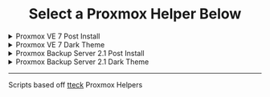 <h1 align="center" id="heading"> Select a Proxmox Helper Below </h1>

<details>
<summary markdown="span">Proxmox VE 7 Post Install</summary>
 
<p align="center"><img src="https://www.proxmox.com/images/proxmox/Proxmox_logo_standard_hex_400px.png" alt="Proxmox Server Solutions" height="55"/></p>

<h1 align="center" id="heading"> Proxmox VE 7 Post Install </h1>

This script will Disable the Enterprise Repo, Add & Enable the No-Subscription Repo, Add & Disable Test Repo (repo's can be enabled/disabled via the UI in Repositories) 
and attempt the *No-Nag* fix. 
 
Run the following in the Proxmox Web Shell. ⚠️ **PVE7 ONLY**

```yaml
bash -c "$(wget -qLO - https://raw.githubusercontent.com/D4M4EVER/Proxmox_Scripts/main/misc/pve_post_install.sh)"
```

Proxmox with auto update while running this script, it may take some time depending on your current version and/or internet speed.

____________________________________________________________________________________________ 

</details>

<details>
<summary markdown="span">Proxmox VE 7 Dark Theme</summary>
 
<p align="center"><img src="https://camo.githubusercontent.com/f6f33a09f8c1207dfb3dc1cbd754c2f3393562c11b1c999751ad9a91a656834a/68747470733a2f2f692e696d6775722e636f6d2f536e6c437948462e706e67" height="100"/></p>

<h1 align="center" id="heading"> Proxmox Discord Dark Theme </h1>

A dark theme for the Proxmox VE 7 Web UI by [Weilbyte](https://github.com/Weilbyte/PVEDiscordDark)
 
Run the following in the Proxmox Web Shell.

```yaml
bash <(curl -s https://raw.githubusercontent.com/Weilbyte/PVEDiscordDark/master/PVEDiscordDark.sh ) install
```

To uninstall the theme, simply run the script with the `uninstall` command.

____________________________________________________________________________________________ 

</details>

<details>
<summary markdown="span">Proxmox Backup Server 2.1 Post Install</summary>
 
<p align="center"><img src="https://www.proxmox.com/images/proxmox/Proxmox_logo_standard_hex_400px.png" alt="Proxmox Server Solutions" height="55"/></p>

<h1 align="center" id="heading"> Proxmox Backup Server 2.1 Post Install </h1>

This script will Disable the Enterprise Repo, Add & Enable the No-Subscription Repo, Add & Disable Test Repo (repo's can be enabled/disabled via the UI in Repositories) 
and attempt the *No-Nag* fix. 
 
Run the following in the Proxmox Web Shell. ⚠️ **PBS 2.1 ONLY**

```yaml
bash -c "$(wget -qLO - https://raw.githubusercontent.com/D4M4EVER/Proxmox_Scripts/main/misc/pbs_post_install.sh)"
```

It's recommended to update Proxmox after running this script, before configuring Proxmox Backup Server.

____________________________________________________________________________________________ 

</details>

<details>
<summary markdown="span">Proxmox Backup Server 2.1 Dark Theme</summary>
 
<p align="center"><img src="https://camo.githubusercontent.com/f6f33a09f8c1207dfb3dc1cbd754c2f3393562c11b1c999751ad9a91a656834a/68747470733a2f2f692e696d6775722e636f6d2f536e6c437948462e706e67" height="100"/></p>

<h1 align="center" id="heading"> Proxmox Discord Dark Theme </h1>

A dark theme for the Proxmox Backup Server Web UI by [Luckyvb](https://github.com/Luckyvb/PBSDiscordDark)
 
Run the following in the Proxmox Web Shell.

```yaml
bash <(curl -s https://raw.githubusercontent.com/Luckyvb/PBSDiscordDark/master/PBSDiscordDark.sh ) install
```

To uninstall the theme, simply run the script with the `uninstall` command.

____________________________________________________________________________________________ 

</details>

 ____________________________________________________________________________________________ 
 Scripts based off [tteck](https://github.com/tteck/Proxmox) Proxmox Helpers
